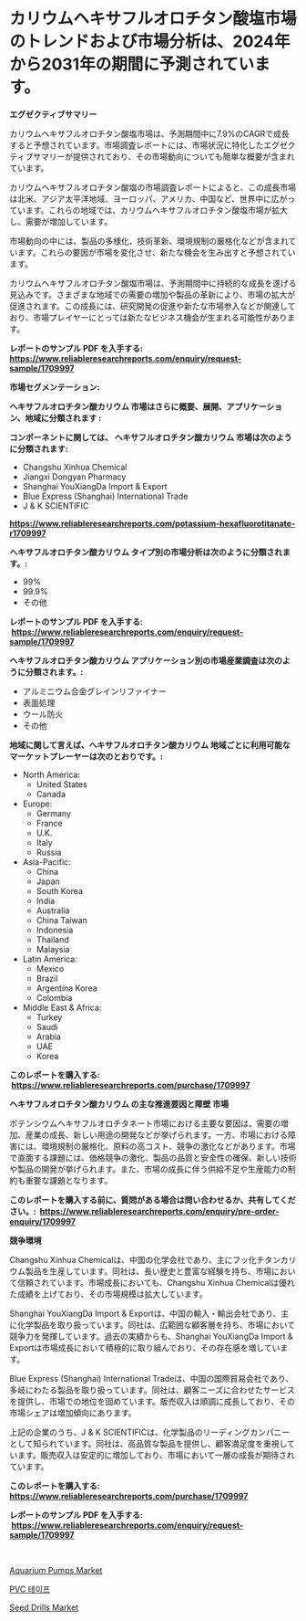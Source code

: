 <p><h1>カリウムヘキサフルオロチタン酸塩市場のトレンドおよび市場分析は、2024年から2031年の期間に予測されています。</h1></p><p><strong>エグゼクティブサマリー</strong></p>
<p><p>カリウムヘキサフルオロチタン酸塩市場は、予測期間中に7.9%のCAGRで成長すると予想されています。市場調査レポートには、市場状況に特化したエグゼクティブサマリーが提供されており、その市場動向についても簡単な概要が含まれています。</p><p>カリウムヘキサフルオロチタン酸塩の市場調査レポートによると、この成長市場は北米、アジア太平洋地域、ヨーロッパ、アメリカ、中国など、世界中に広がっています。これらの地域では、カリウムヘキサフルオロチタン酸塩市場が拡大し、需要が増加しています。</p><p>市場動向の中には、製品の多様化、技術革新、環境規制の厳格化などが含まれています。これらの要因が市場を変化させ、新たな機会を生み出すと予想されています。</p><p>カリウムヘキサフルオロチタン酸塩市場は、予測期間中に持続的な成長を遂げる見込みです。さまざまな地域での需要の増加や製品の革新により、市場の拡大が促進されます。この成長には、研究開発の促進や新たな市場参入などが関連しており、市場プレイヤーにとっては新たなビジネス機会が生まれる可能性があります。</p></p>
<p><strong>レポートのサンプル PDF を入手する: <a href="https://www.reliableresearchreports.com/enquiry/request-sample/1709997">https://www.reliableresearchreports.com/enquiry/request-sample/1709997</a></strong></p>
<p><strong>市場セグメンテーション:</strong></p>
<p><strong> ヘキサフルオロチタン酸カリウム 市場はさらに概要、展開、アプリケーション、地域に分類されます :</strong></p>
<p><strong>コンポーネントに関しては、 ヘキサフルオロチタン酸カリウム 市場は次のように分類されます: &nbsp;</strong></p>
<p><ul><li>Changshu Xinhua Chemical</li><li>Jiangxi Dongyan Pharmacy</li><li>Shanghai YouXiangDa Import & Export</li><li>Blue Express (Shanghai) International Trade</li><li>J & K SCIENTIFIC</li></ul></p>
<p><strong><a href="https://www.reliableresearchreports.com/potassium-hexafluorotitanate-r1709997">https://www.reliableresearchreports.com/potassium-hexafluorotitanate-r1709997</a></strong></p>
<p><strong> ヘキサフルオロチタン酸カリウム タイプ別の市場分析は次のように分類されます。:</strong></p>
<p><ul><li>99%</li><li>99.9%</li><li>その他</li></ul></p>
<p><strong>レポートのサンプル PDF を入手する: &nbsp;<a href="https://www.reliableresearchreports.com/enquiry/request-sample/1709997">https://www.reliableresearchreports.com/enquiry/request-sample/1709997</a></strong></p>
<p><strong> ヘキサフルオロチタン酸カリウム アプリケーション別の市場産業調査は次のように分類されます。:</strong></p>
<p><ul><li>アルミニウム合金グレインリファイナー</li><li>表面処理</li><li>ウール防火</li><li>その他</li></ul></p>
<p><strong>地域に関して言えば、ヘキサフルオロチタン酸カリウム 地域ごとに利用可能なマーケットプレーヤーは次のとおりです。:</strong></p>
<p><ul>
    <li>
        North America:
        <ul>
            <li>United States</li>
            <li>Canada</li>
        </ul>
    </li>
    <li>
        Europe:
        <ul>
            <li>Germany</li>
            <li>France</li>
            <li>U.K.</li>
            <li>Italy</li>
            <li>Russia</li>
        </ul>
    </li>
    <li>
        Asia-Pacific:
        <ul>
            <li>China</li>
            <li>Japan</li>
            <li>South Korea</li>
            <li>India</li>
            <li>Australia</li>
            <li>China Taiwan</li>
            <li>Indonesia</li>
            <li>Thailand</li>
            <li>Malaysia</li>
        </ul>
    </li>
    <li>
        Latin America:
        <ul>
            <li>Mexico</li>
            <li>Brazil</li>
            <li>Argentina Korea</li>
            <li>Colombia</li>
        </ul>
    </li>
    <li>
        Middle East & Africa:
        <ul>
            <li>Turkey</li>
            <li>Saudi</li>
            <li>Arabia</li>
            <li>UAE</li>
            <li>Korea</li>
        </ul>
    </li>
    </ul></p>
<p><strong>このレポートを購入する: &nbsp;<a href="https://www.reliableresearchreports.com/purchase/1709997">https://www.reliableresearchreports.com/purchase/1709997</a></strong></p>
<p><strong>ヘキサフルオロチタン酸カリウム の主な推進要因と障壁 市場</strong></p>
<p><p>ポテンシウムヘキサフルオロチタネート市場における主要な要因は、需要の増加、産業の成長、新しい用途の開発などが挙げられます。一方、市場における障害には、環境規制の厳格化、原料の高コスト、競争の激化などがあります。市場で直面する課題には、価格競争の激化、製品の品質と安全性の確保、新しい技術や製品の開発が挙げられます。また、市場の成長に伴う供給不足や生産能力の制約も重要な課題となります。</p></p>
<p><strong>このレポートを購入する前に、質問がある場合は問い合わせるか、共有してください。:&nbsp; <a href="https://www.reliableresearchreports.com/enquiry/pre-order-enquiry/1709997">https://www.reliableresearchreports.com/enquiry/pre-order-enquiry/1709997</a></strong></p>
<p><strong>競争環境</strong></p>
<p><p>Changshu Xinhua Chemicalは、中国の化学会社であり、主にフッ化チタンカリウム製品を生産しています。同社は、長い歴史と豊富な経験を持ち、市場において信頼されています。市場成長においても、Changshu Xinhua Chemicalは優れた成績を上げており、その市場規模は拡大しています。</p><p>Shanghai YouXiangDa Import & Exportは、中国の輸入・輸出会社であり、主に化学製品を取り扱っています。同社は、広範囲な顧客層を持ち、市場において競争力を発揮しています。過去の実績からも、Shanghai YouXiangDa Import & Exportは市場成長において積極的に取り組んでおり、その存在感を増しています。</p><p>Blue Express (Shanghai) International Tradeは、中国の国際貿易会社であり、多岐にわたる製品を取り扱っています。同社は、顧客ニーズに合わせたサービスを提供し、市場での地位を固めています。販売収入は順調に成長しており、その市場シェアは増加傾向にあります。</p><p>上記の企業のうち、J & K SCIENTIFICは、化学製品のリーディングカンパニーとして知られています。同社は、高品質な製品を提供し、顧客満足度を重視しています。販売収入は安定的に増加しており、市場において一層の成長が期待されています。</p></p>
<p><strong>このレポートを購入する: &nbsp; <a href="https://www.reliableresearchreports.com/purchase/1709997">https://www.reliableresearchreports.com/purchase/1709997</a></strong></p>
<p><strong>レポートのサンプル PDF を入手する: &nbsp;<a href="https://www.reliableresearchreports.com/enquiry/request-sample/1709997">https://www.reliableresearchreports.com/enquiry/request-sample/1709997</a></strong><strong></strong></p>
<p>&nbsp;</p>
<p><p><a href="https://github.com/pgtimber/Market-Research-Report-List-2/blob/main/aquarium-pumps-market.md">Aquarium Pumps Market</a></p><p><a href="https://github.com/darrellockm3ytan895656/Market-Research-Report-List-1/blob/main/339499530362.md">PVC 테이프</a></p><p><a href="https://github.com/lataunyatinikmelvin59ilbd0dv/Market-Research-Report-List-2/blob/main/seed-drills-market.md">Seed Drills Market</a></p></p>